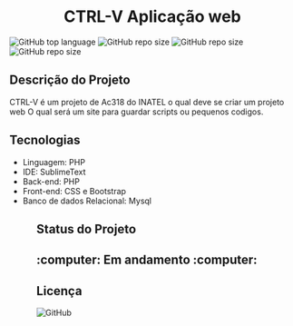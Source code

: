 <h1 align = "center">CTRL-V Aplicação web </h1>

![GitHub top language](https://img.shields.io/github/languages/top/felippeGEC/CTRL-V)
<img alt="GitHub repo size" src="https://img.shields.io/github/repo-size/felippeGEC/CTRL-V">
<img alt="GitHub repo size" src="https://img.shields.io/github/contributors/felippeGEC/CTRL-V">
<img alt="GitHub repo size" src="https://img.shields.io/github/last-comit/felippeGEC/CTRL-V">


<h2>Descrição do Projeto</h2>

<p>CTRL-V é um projeto de Ac318 do INATEL o qual deve se criar um projeto web
  O qual será um site para guardar scripts ou pequenos codigos.<p>
<h2>Tecnologias</h2>
<ul>
  <li>Linguagem: PHP</li>
  <li>IDE: SublimeText</li>
  <li>Back-end: PHP</li>
  <li>Front-end: CSS e Bootstrap</li>
  <li>Banco de dados Relacional: Mysql</li>
<ul>
<h2>Status do Projeto<h2>
:computer: Em andamento :computer:

<h2>Licença</h2>
<img alt="GitHub" src="https://img.shields.io/github/license/felippeGEC/CTRL-V">
